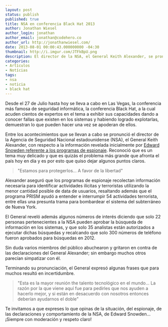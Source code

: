 ```yaml
---
layout: post
status: publish
published: true
title: NSA en conferencia Black Hat 2013
author: Jonathan Wiesel
author_login: jonathan
author_email: jonathan@codehero.co
author_url: http://jonathanwiesel.com/
date: 2013-08-01 00:00:43.000000000 -04:30
thumbnail: http://i.imgur.com/JTFkBpU.png
description: El director de la NSA, el General Keith Alexander, se pronunció en la conferencia Black Hat 2013 USA con respecto a los programas de espionaje.
categories:
- Artículos
- Notícias
tags:
- nsa
- noticia
- black hat
---
```

<p>Desde el 27 de Julio hasta hoy se lleva a cabo en Las Vegas, la conferencia más famosa de seguridad informática, la conferencia Black Hat, a la cual acuden cientos de expertos en el tema a exhibir sus capacidades dando a conocer fallas que existen en los sistemas y habiendo logrado explotarlas, demuestran lo que pueden hacer una vez se apoderan de ellos.</p>

<p>Entre los acontecimientos que se llevan a cabo se pronunció el director de la Agencia de Seguridad Nacional estadounidense (NSA), el General Keith Alexander, con respecto a la información revelada inicialmente por <a href="http://codehero.co/como-el-caso-snowden-cambio-la-vision-del-mundo/">Edward Snowden referente a los programas de espionaje</a>. Reconoció que es un tema muy delicado y que es quizás el problema más grande que afronta el país hoy en día y es por esto que quiso dejar algunos puntos claros.</p>

<blockquote>
  <p>"Estamos para protegerlos… A favor de la libertad"</p>
</blockquote>

<p>Alexander aseguró que los programas de espionaje recolectan información necesaria para identificar actividades ilícitas y terroristas utilizando la menor cantidad posible de data de usuarios, resaltando además que el programa PRISM ayudó a entender e interrumpir 54 actividades terrorista, entre ellas una presunta trama para bombardear el sistema del subterráneo de Nueva York.</p>

<p>El General reveló además algunos números de interés diciendo que solo 22 personas pertenecientes a la NSA pueden aprobar la búsqueda de información en los sistemas, y que solo 35 analistas están autorizados a ejecutar dichas búsquedas y recalcando que solo 300 números de teléfono fueron aprobados para búsquedas en 2012.</p>

<p>Sin duda varios miembros del público abuchearon y gritaron en contra de las declaraciones del General Alexander; sin embargo muchos otros parecían simpatizar con él.</p>

<p>Terminando su pronunciación, el General expresó algunas frases que para muchos resultó en incertidumbre.</p>

<blockquote>
  <p>"Esta es la mayor reunión the talento tecnológico en el mundo… La razón por la que viene aquí fue para pedirles que nos ayuden a hacerlo mejor, y si están en desacuerdo con nosotros entonces deberían ayudarnos el doble"</p>
</blockquote>

<p>Te invitamos a que expreses lo que opinas de la situación, del espionaje, de las declaraciones y comportamiento de la NSA, de Edward Snowden… ¡Siempre con moderación y respeto claro!</p>
